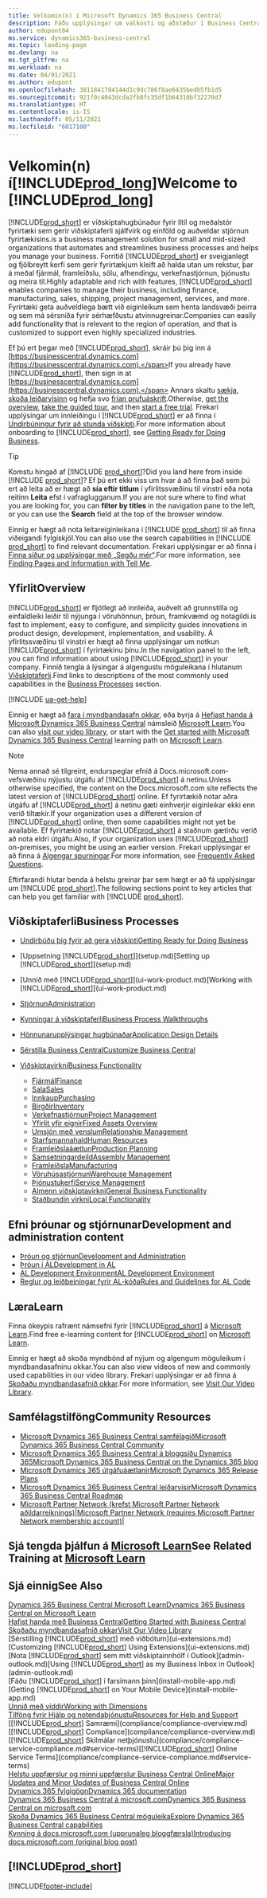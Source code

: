 ```yaml
---
title: Velkomin(n) í Microsoft Dynamics 365 Business Central
description: Fáðu upplýsingar um valkosti og aðstæður í Business Central sem gerir fyrirtækjum kleift að halda utan um rekstur, þar á meðal fjármál, framleiðslu, sölu, afhendingu, verkefnastjórnun, þjónustu og meira til.
author: edupont04
ms.service: dynamics365-business-central
ms.topic: landing-page
ms.devlang: na
ms.tgt_pltfrm: na
ms.workload: na
ms.date: 04/01/2021
ms.author: edupont
ms.openlocfilehash: 3811841784144d1c9dc786f8ae6435bedb5fb1d5
ms.sourcegitcommit: 921f0c4043dcda2fb8fc35df1b64310bf32270d7
ms.translationtype: HT
ms.contentlocale: is-IS
ms.lasthandoff: 05/11/2021
ms.locfileid: "6017100"
---
```

# <a name="welcome-to-prod_long"></a><span data-ttu-id="07e6b-103">Velkomin(n) í[!INCLUDE[prod_long](includes/prod_long.md)]</span><span class="sxs-lookup"><span data-stu-id="07e6b-103">Welcome to [!INCLUDE[prod_long](includes/prod_long.md)]</span></span>

[!INCLUDE[prod_short](includes/prod_short.md)] <span data-ttu-id="07e6b-104">er viðskiptahugbúnaður fyrir lítil og meðalstór fyrirtæki sem gerir viðskiptaferli sjálfvirk og einföld og auðveldar stjórnun fyrirtækisins.</span><span class="sxs-lookup"><span data-stu-id="07e6b-104">is a business management solution for small and mid-sized organizations that automates and streamlines business processes and helps you manage your business.</span></span> <span data-ttu-id="07e6b-105">Forritið [!INCLUDE[prod_short](includes/prod_short.md)] er sveigjanlegt og fjölbreytt kerfi sem gerir fyrirtækjum kleift að halda utan um rekstur, þar á meðal fjármál, framleiðslu, sölu, afhendingu, verkefnastjórnun, þjónustu og meira til.</span><span class="sxs-lookup"><span data-stu-id="07e6b-105">Highly adaptable and rich with features, [!INCLUDE[prod_short](includes/prod_short.md)] enables companies to manage their business, including finance, manufacturing, sales, shipping, project management, services, and more.</span></span> <span data-ttu-id="07e6b-106">Fyrirtæki geta auðveldlega bætt við eiginleikum sem henta landsvæði þeirra og sem má sérsníða fyrir sérhæfðustu atvinnugreinar.</span><span class="sxs-lookup"><span data-stu-id="07e6b-106">Companies can easily add functionality that is relevant to the region of operation, and that is customized to support even highly specialized industries.</span></span>  

<span data-ttu-id="07e6b-107">Ef þú ert þegar með [!INCLUDE[prod_short](includes/prod_short.md)], skráir þú þig inn á [https://businesscentral.dynamics.com](https://businesscentral.dynamics.com).</span><span class="sxs-lookup"><span data-stu-id="07e6b-107">If you already have [!INCLUDE[prod_short](includes/prod_short.md)], then sign in at [https://businesscentral.dynamics.com](https://businesscentral.dynamics.com).</span></span> <span data-ttu-id="07e6b-108">Annars skaltu [sækja](https://dynamics.microsoft.com/business-central/overview/), [skoða leiðarvísinn](https://dynamics.microsoft.com/en-us/guidedtour/dynamics/business-central/1/1) og hefja svo [frían prufuáskrift](https://go.microsoft.com/fwlink/?linkid=847861).</span><span class="sxs-lookup"><span data-stu-id="07e6b-108">Otherwise, [get the overview](https://dynamics.microsoft.com/business-central/overview/),  [take the guided tour](https://dynamics.microsoft.com/en-us/guidedtour/dynamics/business-central/1/1), and then [start a free trial](https://go.microsoft.com/fwlink/?linkid=847861).</span></span> <span data-ttu-id="07e6b-109">Frekari upplýsingar um innleiðingu í [!INCLUDE[prod_short](includes/prod_short.md)] er að finna í [Undirbúningur fyrir að stunda viðskipti](ui-get-ready-business.md).</span><span class="sxs-lookup"><span data-stu-id="07e6b-109">For more information about onboarding to [!INCLUDE[prod_short](includes/prod_short.md)], see [Getting Ready for Doing Business](ui-get-ready-business.md).</span></span>  

> [!TIP]
> <span data-ttu-id="07e6b-110">Komstu hingað af [!INCLUDE [prod_short](includes/prod_short.md)]?</span><span class="sxs-lookup"><span data-stu-id="07e6b-110">Did you land here from inside [!INCLUDE [prod_short](includes/prod_short.md)]?</span></span> <span data-ttu-id="07e6b-111">Ef þú ert ekki viss um hvar á að finna það sem þú ert að leita að er hægt að **sía eftir titlum** í yfirlitssvæðinu til vinstri eða nota reitinn **Leita** efst í vafraglugganum.</span><span class="sxs-lookup"><span data-stu-id="07e6b-111">If you are not sure where to find what you are looking for, you can **filter by titles** in the navigation pane to the left, or you can use the **Search** field at the top of the browser window.</span></span>  
>
> <span data-ttu-id="07e6b-112">Einnig er hægt að nota leitareiginleikana í [!INCLUDE [prod_short](includes/prod_short.md)] til að finna viðeigandi fylgiskjöl.</span><span class="sxs-lookup"><span data-stu-id="07e6b-112">You can also use the search capabilities in [!INCLUDE [prod_short](includes/prod_short.md)] to find relevant documentation.</span></span> <span data-ttu-id="07e6b-113">Frekari upplýsingar er að finna í [Finna síður og upplýsingar með „Segðu mér“](ui-search.md).</span><span class="sxs-lookup"><span data-stu-id="07e6b-113">For more information, see [Finding Pages and Information with Tell Me](ui-search.md).</span></span>

## <a name="overview"></a><span data-ttu-id="07e6b-114">Yfirlit</span><span class="sxs-lookup"><span data-stu-id="07e6b-114">Overview</span></span>

[!INCLUDE[prod_short](includes/prod_short.md)] <span data-ttu-id="07e6b-115">er fljótlegt að innleiða, auðvelt að grunnstilla og einfaldleiki leiðir til nýjunga í vöruhönnun, þróun, framkvæmd og notagildi.</span><span class="sxs-lookup"><span data-stu-id="07e6b-115">is fast to implement, easy to configure, and simplicity guides innovations in product design, development, implementation, and usability.</span></span> <span data-ttu-id="07e6b-116">Á yfirlitssvæðinu til vinstri er hægt að finna upplýsingar um notkun [!INCLUDE[prod_short](includes/prod_short.md)] í fyrirtækinu þínu.</span><span class="sxs-lookup"><span data-stu-id="07e6b-116">In the navigation panel to the left, you can find information about using [!INCLUDE[prod_short](includes/prod_short.md)] in your company.</span></span> <span data-ttu-id="07e6b-117">Finnið tengla á lýsingar á algengustu möguleikana í hlutanum [Viðskiptaferli](#business-processes).</span><span class="sxs-lookup"><span data-stu-id="07e6b-117">Find links to descriptions of the most commonly used capabilities in the [Business Processes](#business-processes) section.</span></span>  

[!INCLUDE [ua-get-help](includes/ua-get-help.md)]

<span data-ttu-id="07e6b-118">Einnig er hægt að [fara í myndbandasafn okkar](across-videos.md), eða byrja á [Hefjast handa á Microsoft Dynamics 365 Business Central](/learn/paths/get-started-dynamics-365-business-central/) námsleið [Microsoft Learn](/learn/dynamics365/business-central?WT.mc_id=dyn365bc_landingpage-docs).</span><span class="sxs-lookup"><span data-stu-id="07e6b-118">You can also [visit our video library](across-videos.md), or start with the [Get started with Microsoft Dynamics 365 Business Central](/learn/paths/get-started-dynamics-365-business-central/) learning path on [Microsoft Learn](/learn/dynamics365/business-central?WT.mc_id=dyn365bc_landingpage-docs).</span></span>  

> [!NOTE]
> <span data-ttu-id="07e6b-119">Nema annað sé tilgreint, endurspeglar efnið á Docs.microsoft.com-vefsvæðinu nýjustu útgáfu af [!INCLUDE[prod_short](includes/prod_short.md)] á netinu.</span><span class="sxs-lookup"><span data-stu-id="07e6b-119">Unless otherwise specified, the content on the Docs.microsoft.com site reflects the latest version of [!INCLUDE[prod_short](includes/prod_short.md)] online.</span></span> <span data-ttu-id="07e6b-120">Ef fyrirtækið notar aðra útgáfu af [!INCLUDE[prod_short](includes/prod_short.md)] á netinu gæti einhverjir eiginleikar ekki enn verið tiltækir.</span><span class="sxs-lookup"><span data-stu-id="07e6b-120">If your organization uses a different version of [!INCLUDE[prod_short](includes/prod_short.md)] online, then some capabilities might not yet be available.</span></span> <span data-ttu-id="07e6b-121">Ef fyrirtækið notar [!INCLUDE[prod_short](includes/prod_short.md)] á staðnum gætirðu verið að nota eldri útgáfu.</span><span class="sxs-lookup"><span data-stu-id="07e6b-121">Also, if your organization uses [!INCLUDE[prod_short](includes/prod_short.md)] on-premises, you might be using an earlier version.</span></span> <span data-ttu-id="07e6b-122">Frekari upplýsingar er að finna á [Algengar spurningar](across-faq.md).</span><span class="sxs-lookup"><span data-stu-id="07e6b-122">For more information, see [Frequently Asked Questions](across-faq.md).</span></span>

<span data-ttu-id="07e6b-123">Eftirfarandi hlutar benda á helstu greinar þar sem hægt er að fá upplýsingar um [!INCLUDE [prod_short](includes/prod_short.md)].</span><span class="sxs-lookup"><span data-stu-id="07e6b-123">The following sections point to key articles that can help you get familiar with [!INCLUDE [prod_short](includes/prod_short.md)].</span></span>  

## <a name="business-processes"></a><span data-ttu-id="07e6b-124">Viðskiptaferli</span><span class="sxs-lookup"><span data-stu-id="07e6b-124">Business Processes</span></span>

- [<span data-ttu-id="07e6b-125">Undirbúðu þig fyrir að gera viðskipti</span><span class="sxs-lookup"><span data-stu-id="07e6b-125">Getting Ready for Doing Business</span></span>](ui-get-ready-business.md)
- <span data-ttu-id="07e6b-126">[Uppsetning [!INCLUDE[prod_short](includes/prod_short.md)]](setup.md)</span><span class="sxs-lookup"><span data-stu-id="07e6b-126">[Setting up [!INCLUDE[prod_short](includes/prod_short.md)]](setup.md)</span></span>
- <span data-ttu-id="07e6b-127">[Unnið með [!INCLUDE[prod_short](includes/prod_short.md)]](ui-work-product.md)</span><span class="sxs-lookup"><span data-stu-id="07e6b-127">[Working with [!INCLUDE[prod_short](includes/prod_short.md)]](ui-work-product.md)</span></span>
- [<span data-ttu-id="07e6b-128">Stjórnun</span><span class="sxs-lookup"><span data-stu-id="07e6b-128">Administration</span></span>](admin-setup-and-administration.md)
- [<span data-ttu-id="07e6b-129">Kynningar á viðskiptaferli</span><span class="sxs-lookup"><span data-stu-id="07e6b-129">Business Process Walkthroughs</span></span>](walkthrough-business-process-walkthroughs.md)
- [<span data-ttu-id="07e6b-130">Hönnunarupplýsingar hugbúnaðar</span><span class="sxs-lookup"><span data-stu-id="07e6b-130">Application Design Details</span></span>](design-details-application-design.md)
- [<span data-ttu-id="07e6b-131">Sérstilla Business Central</span><span class="sxs-lookup"><span data-stu-id="07e6b-131">Customize Business Central</span></span>](ui-customizing-overview.md)
- [<span data-ttu-id="07e6b-132">Viðskiptavirkni</span><span class="sxs-lookup"><span data-stu-id="07e6b-132">Business Functionality</span></span>](across-business-functionality.md)

  - [<span data-ttu-id="07e6b-133">Fjármál</span><span class="sxs-lookup"><span data-stu-id="07e6b-133">Finance</span></span>](finance.md)
  - [<span data-ttu-id="07e6b-134">Sala</span><span class="sxs-lookup"><span data-stu-id="07e6b-134">Sales</span></span>](sales-manage-sales.md)
  - [<span data-ttu-id="07e6b-135">Innkaup</span><span class="sxs-lookup"><span data-stu-id="07e6b-135">Purchasing</span></span>](purchasing-manage-purchasing.md)
  - [<span data-ttu-id="07e6b-136">Birgðir</span><span class="sxs-lookup"><span data-stu-id="07e6b-136">Inventory</span></span>](inventory-manage-inventory.md)
  - [<span data-ttu-id="07e6b-137">Verkefnastjórnun</span><span class="sxs-lookup"><span data-stu-id="07e6b-137">Project Management</span></span>](projects-manage-projects.md)
  - [<span data-ttu-id="07e6b-138">Yfirlit yfir eignir</span><span class="sxs-lookup"><span data-stu-id="07e6b-138">Fixed Assets Overview</span></span>](fa-manage.md)
  - [<span data-ttu-id="07e6b-139">Umsjón með venslum</span><span class="sxs-lookup"><span data-stu-id="07e6b-139">Relationship Management</span></span>](marketing-relationship-management.md)
  - [<span data-ttu-id="07e6b-140">Starfsmannahald</span><span class="sxs-lookup"><span data-stu-id="07e6b-140">Human Resources</span></span>](hr-manage-human-resources.md)
  - [<span data-ttu-id="07e6b-141">Framleiðslaáætlun</span><span class="sxs-lookup"><span data-stu-id="07e6b-141">Production Planning</span></span>](production-planning.md)
  - [<span data-ttu-id="07e6b-142">Samsetningardeild</span><span class="sxs-lookup"><span data-stu-id="07e6b-142">Assembly Management</span></span>](assembly-assemble-items.md)
  - [<span data-ttu-id="07e6b-143">Framleiðsla</span><span class="sxs-lookup"><span data-stu-id="07e6b-143">Manufacturing</span></span>](production-manage-manufacturing.md)
  - [<span data-ttu-id="07e6b-144">Vöruhúsastjórnun</span><span class="sxs-lookup"><span data-stu-id="07e6b-144">Warehouse Management</span></span>](warehouse-manage-warehouse.md)
  - [<span data-ttu-id="07e6b-145">Þjónustukerfi</span><span class="sxs-lookup"><span data-stu-id="07e6b-145">Service Management</span></span>](service-service.md)
  - [<span data-ttu-id="07e6b-146">Almenn viðskiptavirkni</span><span class="sxs-lookup"><span data-stu-id="07e6b-146">General Business Functionality</span></span>](ui-across-business-areas.md)
  - [<span data-ttu-id="07e6b-147">Staðbundin virkni</span><span class="sxs-lookup"><span data-stu-id="07e6b-147">Local Functionality</span></span>](about-localization.md)

## <a name="development-and-administration-content"></a><span data-ttu-id="07e6b-148">Efni þróunar og stjórnunar</span><span class="sxs-lookup"><span data-stu-id="07e6b-148">Development and administration content</span></span>

- [<span data-ttu-id="07e6b-149">Þróun og stjórnun</span><span class="sxs-lookup"><span data-stu-id="07e6b-149">Development and Administration</span></span>](/dynamics365/business-central/dev-itpro/index)
- [<span data-ttu-id="07e6b-150">Þróun í AL</span><span class="sxs-lookup"><span data-stu-id="07e6b-150">Development in AL</span></span>](/dynamics365/business-central/dev-itpro/developer/devenv-dev-overview)
- [<span data-ttu-id="07e6b-151">AL Development Environment</span><span class="sxs-lookup"><span data-stu-id="07e6b-151">AL Development Environment</span></span>](/dynamics365/business-central/dev-itpro/developer/devenv-reference-overview)
- [<span data-ttu-id="07e6b-152">Reglur og leiðbeiningar fyrir AL-kóða</span><span class="sxs-lookup"><span data-stu-id="07e6b-152">Rules and Guidelines for AL Code</span></span>](/dynamics365/business-central/dev-itpro/compliance/apptest-overview)

## <a name="learn"></a><span data-ttu-id="07e6b-153">Læra</span><span class="sxs-lookup"><span data-stu-id="07e6b-153">Learn</span></span>

<span data-ttu-id="07e6b-154">Finna ókeypis rafrænt námsefni fyrir [!INCLUDE[prod_short](includes/prod_short.md)] á [Microsoft Learn](/learn/dynamics365/business-central?WT.mc_id=dyn365bc_landingpage-docs).</span><span class="sxs-lookup"><span data-stu-id="07e6b-154">Find free e-learning content for [!INCLUDE[prod_short](includes/prod_short.md)] on [Microsoft Learn](/learn/dynamics365/business-central?WT.mc_id=dyn365bc_landingpage-docs).</span></span>  

<span data-ttu-id="07e6b-155">Einnig er hægt að skoða myndbönd af nýjum og algengum möguleikum í myndbandasafninu okkar.</span><span class="sxs-lookup"><span data-stu-id="07e6b-155">You can also view videos of new and commonly used capabilities in our video library.</span></span> <span data-ttu-id="07e6b-156">Frekari upplýsingar er að finna á [Skoðaðu myndbandasafnið okkar](across-videos.md).</span><span class="sxs-lookup"><span data-stu-id="07e6b-156">For more information, see [Visit Our Video Library](across-videos.md).</span></span>  

## <a name="community-resources"></a><span data-ttu-id="07e6b-157">Samfélagstilföng</span><span class="sxs-lookup"><span data-stu-id="07e6b-157">Community Resources</span></span>

- [<span data-ttu-id="07e6b-158">Microsoft Dynamics 365 Business Central samfélagið</span><span class="sxs-lookup"><span data-stu-id="07e6b-158">Microsoft Dynamics 365 Business Central Community</span></span>](https://community.dynamics.com/business)
- [<span data-ttu-id="07e6b-159">Microsoft Dynamics 365 Business Central á bloggsíðu Dynamics 365</span><span class="sxs-lookup"><span data-stu-id="07e6b-159">Microsoft Dynamics 365 Business Central on the Dynamics 365 blog</span></span>](https://cloudblogs.microsoft.com/dynamics365/it/product/business-central/)
- [<span data-ttu-id="07e6b-160">Microsoft Dynamics 365 útgáfuáætlanir</span><span class="sxs-lookup"><span data-stu-id="07e6b-160">Microsoft Dynamics 365 Release Plans</span></span>](/dynamics365/release-plans/)
- [<span data-ttu-id="07e6b-161">Microsoft Dynamics 365 Business Central leiðarvísir</span><span class="sxs-lookup"><span data-stu-id="07e6b-161">Microsoft Dynamics 365 Business Central Roadmap</span></span>](https://dynamics.microsoft.com/roadmap/business-central/)
- <span data-ttu-id="07e6b-162">[Microsoft Partner Network \(krefst Microsoft Partner Network aðildarreiknings\)](https://mspartner.microsoft.com/en/us/windows/index.aspx)|</span><span class="sxs-lookup"><span data-stu-id="07e6b-162">[Microsoft Partner Network \(requires Microsoft Partner Network membership account\)](https://mspartner.microsoft.com/en/us/windows/index.aspx)|</span></span>  

## <a name="see-related-training-at-microsoft-learn"></a><span data-ttu-id="07e6b-163">Sjá tengda þjálfun á [Microsoft Learn](/learn/dynamics365/business-central?WT.mc_id=dyn365bc_landingpage-docs)</span><span class="sxs-lookup"><span data-stu-id="07e6b-163">See Related Training at [Microsoft Learn](/learn/dynamics365/business-central?WT.mc_id=dyn365bc_landingpage-docs)</span></span>

## <a name="see-also"></a><span data-ttu-id="07e6b-164">Sjá einnig</span><span class="sxs-lookup"><span data-stu-id="07e6b-164">See Also</span></span>

[<span data-ttu-id="07e6b-165">Dynamics 365 Business Central Microsoft Learn</span><span class="sxs-lookup"><span data-stu-id="07e6b-165">Dynamics 365 Business Central on Microsoft Learn</span></span>](/learn/dynamics365/business-central?WT.mc_id=dyn365bc_landingpage-docs)  
[<span data-ttu-id="07e6b-166">Hafist handa með Business Central</span><span class="sxs-lookup"><span data-stu-id="07e6b-166">Getting Started with Business Central</span></span>](ui-get-ready-business.md)  
[<span data-ttu-id="07e6b-167">Skoðaðu myndbandasafnið okkar</span><span class="sxs-lookup"><span data-stu-id="07e6b-167">Visit Our Video Library</span></span>](across-videos.md)  
<span data-ttu-id="07e6b-168">[Sérstilling [!INCLUDE[prod_short](includes/prod_short.md)] með viðbótum](ui-extensions.md)</span><span class="sxs-lookup"><span data-stu-id="07e6b-168">[Customizing [!INCLUDE[prod_short](includes/prod_short.md)] Using Extensions](ui-extensions.md)</span></span>  
<span data-ttu-id="07e6b-169">[Nota [!INCLUDE[prod_short](includes/prod_short.md)] sem mitt viðskiptainnhólf í Outlook](admin-outlook.md)</span><span class="sxs-lookup"><span data-stu-id="07e6b-169">[Using [!INCLUDE[prod_short](includes/prod_short.md)] as my Business Inbox in Outlook](admin-outlook.md)</span></span>  
<span data-ttu-id="07e6b-170">[Fáðu [!INCLUDE[prod_short](includes/prod_short.md)] í farsímann þinn](install-mobile-app.md)</span><span class="sxs-lookup"><span data-stu-id="07e6b-170">[Getting [!INCLUDE[prod_short](includes/prod_short.md)] on Your Mobile Device](install-mobile-app.md)</span></span>  
[<span data-ttu-id="07e6b-171">Unnið með víddir</span><span class="sxs-lookup"><span data-stu-id="07e6b-171">Working with Dimensions</span></span>](finance-dimensions.md)  
[<span data-ttu-id="07e6b-172">Tilföng fyrir Hjálp og notendaþjónustu</span><span class="sxs-lookup"><span data-stu-id="07e6b-172">Resources for Help and Support</span></span>](product-help-and-support.md)  
<span data-ttu-id="07e6b-173">[[!INCLUDE[prod_short](includes/prod_short.md)] Samræmi](compliance/compliance-overview.md)</span><span class="sxs-lookup"><span data-stu-id="07e6b-173">[[!INCLUDE[prod_short](includes/prod_short.md)] Compliance](compliance/compliance-overview.md)</span></span>  
<span data-ttu-id="07e6b-174">[[!INCLUDE[prod_short](includes/prod_short.md)] Skilmálar netþjónustu](compliance/compliance-service-compliance.md#service-terms)</span><span class="sxs-lookup"><span data-stu-id="07e6b-174">[[!INCLUDE[prod_short](includes/prod_short.md)] Online Service Terms](compliance/compliance-service-compliance.md#service-terms)</span></span>  
[<span data-ttu-id="07e6b-175">Helstu uppfærslur og minni uppfærslur Business Central Online</span><span class="sxs-lookup"><span data-stu-id="07e6b-175">Major Updates and Minor Updates of Business Central Online</span></span>](/dynamics365/business-central/dev-itpro/administration/update-rollout-timeline)  
[<span data-ttu-id="07e6b-176">Dynamics 365 fylgigögn</span><span class="sxs-lookup"><span data-stu-id="07e6b-176">Dynamics 365 documentation</span></span>](/dynamics365/)  
[<span data-ttu-id="07e6b-177">Dynamics 365 Business Central á microsoft.com</span><span class="sxs-lookup"><span data-stu-id="07e6b-177">Dynamics 365 Business Central on microsoft.com</span></span>](https://dynamics.microsoft.com/business-central/overview/)  
[<span data-ttu-id="07e6b-178">Skoða Dynamics 365 Business Central möguleika</span><span class="sxs-lookup"><span data-stu-id="07e6b-178">Explore Dynamics 365 Business Central capabilities</span></span>](https://dynamics.microsoft.com/business-central/capabilities/)  
[<span data-ttu-id="07e6b-179">Kynning á docs.microsoft.com (upprunaleg bloggfærsla)</span><span class="sxs-lookup"><span data-stu-id="07e6b-179">Introducing docs.microsoft.com (original blog post)</span></span>](/teamblog/introducing-docs-microsoft-com)  

## [!INCLUDE[prod_short](includes/free_trial_md.md)]

<!--comment out for 3 days[![RSS Subscription](/dynamics365-release-plan/media/feed-icon.png "RSS Subscription")](https://go.microsoft.com/fwlink/?linkid=2161350) Updates to Dynamics 365 Business Central documentation-->

[!INCLUDE[footer-include](includes/footer-banner.md)]
